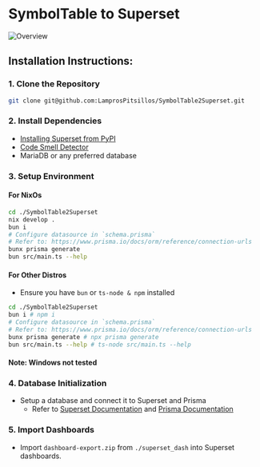 # SymbolTable to Superset

![Overview](https://github.com/LamprosPitsillos/SymbolTable2Database/assets/61395246/20c7077c-ae79-42ad-9d15-137283dbe540)

## Installation Instructions:

### 1. Clone the Repository
```bash
git clone git@github.com:LamprosPitsillos/SymbolTable2Superset.git
```

### 2. Install Dependencies
- [Installing Superset from PyPI](https://superset.apache.org/docs/installation/installing-superset-from-pypi)
- [Code Smell Detector](https://github.com/LamprosPitsillos/Code-Smell-Detector)
- MariaDB or any preferred database

### 3. Setup Environment

#### For NixOs
```bash
cd ./SymbolTable2Superset
nix develop .
bun i
# Configure datasource in `schema.prisma`
# Refer to: https://www.prisma.io/docs/orm/reference/connection-urls
bunx prisma generate
bun src/main.ts --help
```

#### For Other Distros
- Ensure you have `bun` or `ts-node & npm` installed
```bash
cd ./SymbolTable2Superset
bun i # npm i
# Configure datasource in `schema.prisma`
# Refer to: https://www.prisma.io/docs/orm/reference/connection-urls
bunx prisma generate # npx prisma generate
bun src/main.ts --help # ts-node src/main.ts --help
```

#### Note: Windows not tested

### 4. Database Initialization
- Setup a database and connect it to Superset and Prisma
    - Refer to [Superset Documentation](https://superset.apache.org/docs/databases/installing-database-drivers) and [Prisma Documentation](https://www.prisma.io/docs/orm/reference/connection-urls)

### 5. Import Dashboards
- Import `dashboard-export.zip` from `./superset_dash` into Superset dashboards.
